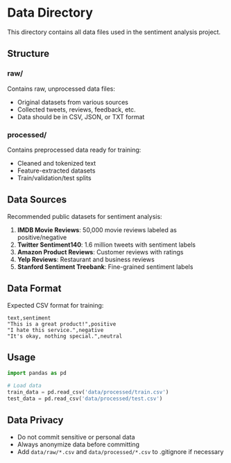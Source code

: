 # Data Directory

This directory contains all data files used in the sentiment analysis project.

## Structure

### raw/
Contains raw, unprocessed data files:
- Original datasets from various sources
- Collected tweets, reviews, feedback, etc.
- Data should be in CSV, JSON, or TXT format

### processed/
Contains preprocessed data ready for training:
- Cleaned and tokenized text
- Feature-extracted datasets
- Train/validation/test splits

## Data Sources

Recommended public datasets for sentiment analysis:

1. **IMDB Movie Reviews**: 50,000 movie reviews labeled as positive/negative
2. **Twitter Sentiment140**: 1.6 million tweets with sentiment labels
3. **Amazon Product Reviews**: Customer reviews with ratings
4. **Yelp Reviews**: Restaurant and business reviews
5. **Stanford Sentiment Treebank**: Fine-grained sentiment labels

## Data Format

Expected CSV format for training:

```csv
text,sentiment
"This is a great product!",positive
"I hate this service.",negative
"It's okay, nothing special.",neutral
```

## Usage

```python
import pandas as pd

# Load data
train_data = pd.read_csv('data/processed/train.csv')
test_data = pd.read_csv('data/processed/test.csv')
```

## Data Privacy

- Do not commit sensitive or personal data
- Always anonymize data before committing
- Add `data/raw/*.csv` and `data/processed/*.csv` to .gitignore if necessary
